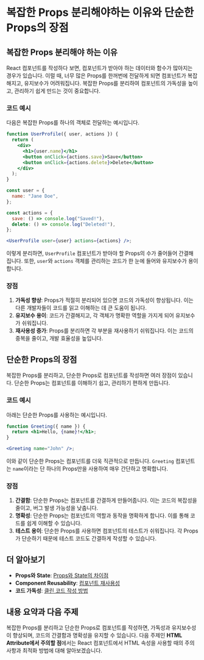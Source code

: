# 복잡한 Props 분리해야하는 이유와 단순한 Props의 장점


## 복잡한 Props 분리해야 하는 이유

React 컴포넌트를 작성하다 보면, 컴포넌트가 받아야 하는 데이터와 함수가 많아지는 경우가 있습니다. 이럴 때, 너무 많은 Props를 한꺼번에 전달하게 되면 컴포넌트가 복잡해지고, 유지보수가 어려워집니다. 복잡한 Props를 분리하여 컴포넌트의 가독성을 높이고, 관리하기 쉽게 만드는 것이 중요합니다.

### 코드 예시

다음은 복잡한 Props를 하나의 객체로 전달하는 예시입니다.

```jsx
function UserProfile({ user, actions }) {
  return (
    <div>
      <h1>{user.name}</h1>
      <button onClick={actions.save}>Save</button>
      <button onClick={actions.delete}>Delete</button>
    </div>
  );
}

const user = {
  name: "Jane Doe",
};

const actions = {
  save: () => console.log("Saved!"),
  delete: () => console.log("Deleted!"),
};

<UserProfile user={user} actions={actions} />;
```

이렇게 분리하면, `UserProfile` 컴포넌트가 받아야 할 Props의 수가 줄어들어 간결해집니다. 또한, `user`와 `actions` 객체를 관리하는 코드가 한 눈에 들어와 유지보수가 용이합니다.

### 장점

1. **가독성 향상**: Props가 적절히 분리되어 있으면 코드의 가독성이 향상됩니다. 이는 다른 개발자들이 코드를 읽고 이해하는 데 큰 도움이 됩니다.
2. **유지보수 용이**: 코드가 간결해지고, 각 객체가 명확한 역할을 가지게 되어 유지보수가 쉬워집니다.
3. **재사용성 증가**: Props를 분리하면 각 부분을 재사용하기 쉬워집니다. 이는 코드의 중복을 줄이고, 개발 효율성을 높입니다.

## 단순한 Props의 장점

복잡한 Props를 분리하고, 단순한 Props로 컴포넌트를 작성하면 여러 장점이 있습니다. 단순한 Props는 컴포넌트를 이해하기 쉽고, 관리하기 편하게 만듭니다.

### 코드 예시

아래는 단순한 Props를 사용하는 예시입니다.

```jsx
function Greeting({ name }) {
  return <h1>Hello, {name}!</h1>;
}

<Greeting name="John" />;
```

이와 같이 단순한 Props는 컴포넌트를 더욱 직관적으로 만듭니다. `Greeting` 컴포넌트는 `name`이라는 단 하나의 Props만을 사용하여 매우 간단하고 명확합니다.

### 장점

1. **간결함**: 단순한 Props는 컴포넌트를 간결하게 만들어줍니다. 이는 코드의 복잡성을 줄이고, 버그 발생 가능성을 낮춥니다.
2. **명확성**: 단순한 Props는 컴포넌트의 역할과 동작을 명확하게 합니다. 이를 통해 코드를 쉽게 이해할 수 있습니다.
3. **테스트 용이**: 단순한 Props를 사용하면 컴포넌트의 테스트가 쉬워집니다. 각 Props가 단순하기 때문에 테스트 코드도 간결하게 작성할 수 있습니다.

## 더 알아보기

- **Props와 State**: [Props와 State의 차이점](https://react.dev)
- **Component Reusability**: [컴포넌트 재사용성](https://react.dev)
- **코드 가독성**: [클린 코드 작성 방법](https://en.wikipedia.org/wiki/Clean_code)

## 내용 요약과 다음 주제

복잡한 Props를 분리하고 단순한 Props로 컴포넌트를 작성하면, 가독성과 유지보수성이 향상되며, 코드의 간결함과 명확성을 유지할 수 있습니다. 다음 주제인 **HTML Attribute에서 주의할 점**에서는 React 컴포넌트에서 HTML 속성을 사용할 때의 주의사항과 최적화 방법에 대해 알아보겠습니다.
